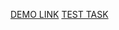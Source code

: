   [DEMO LINK](https://denys-anosov.github.io/test_task_soft-rocks/)
  [TEST TASK](https://drive.google.com/file/d/1u9P9TDtHcry4qR4IzakAiwe0tgkv82em/view?usp=sharing)

